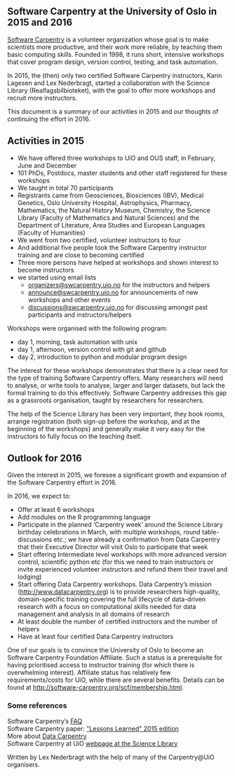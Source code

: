 Software Carpentry at the University of Oslo in 2015 and 2016
-------------------------------------------------------------

[Software Carpentry](http://software-carpentry.org) is a volunteer organization whose goal is to make scientists more productive, and their work more reliable, by teaching them basic computing skills. Founded in 1998, it runs short, intensive workshops that cover program design, version control, testing, and task automation.

In 2015, the (then) only two certified Software Carpentry instructors, Karin Lagesen and Lex Nederbragt, started a collaboration with the Science Library (Realfagsbilbioteket), with the goal to offer more workshops and recruit more instructors.

This document is a summary of our activities in 2015 and our thoughts of continuing the effort in 2016.


## Activities in 2015

* We have offered three workshops to UiO and OUS staff, in February, June and December
* 101 PhDs, Postdocs, master students and other staff registered for these workshops
* We taught in total 70 participants
* Registrants came from Geosciences, Biosciences (IBV), Medical Genetics, Oslo University Hospital, Astrophysics, Pharmacy, Mathematics, the Natural History Museum, Chemistry, the Science Library (Faculty of Mathematics and Natural Sciences) and the Department of Literature, Area Studies and European Languages (Faculty of Humanities)
* We went from two certified, volunteer instructors to four
* And additional five people took the Software Carpentry instructor training and are close to becoming certified
* Three more persons have helped at workshops and shown interest to become instructors
* we started using email lists
  * organizers@swcarpentry.uio.no for the instructors and helpers
  * announce@swcarpentry.uio.no for announcements of new workshops and other events
  * discussions@swcarpentry.uio.no for discussing amongst past participants and instructors/helpers

Workshops were organised with the following program:

* day 1, morning, task automation with unix
* day 1, afternoon, version control with git and github
* day 2, introduction to python and modular program design


The interest for these workshops demonstrates that there is a clear need for the type of training Software Carpentry offers. Many researchers will need to analyse, or write tools to analyse, larger and larger datasets, but lack the formal training to do this effectively. Software Carpentry addresses this gap as a grassroots organisation, taught by researchers for researchers.

The help of the Science Library has been very important, they book rooms, arrange registration (both sign-up before the workshop, and at the beginning of the workshops) and generally make it very easy for the instructors to fully focus on the teaching itself.


## Outlook for 2016
Given the interest in 2015, we foresee a significant growth and expansion of the Software Carpentry effort in 2016.


In 2016, we expect to:

* Offer at least 6 workshops
* Add modules on the R programming language
* Participate in the planned ‘Carpentry week’ around the Science Library birthday celebrations in March, with multiple workshops, round table-discussions etc.; we have already a confirmation from Data Carpentry that their Executive Director will visit Oslo to participate that week
* Start offering Intermediate level workshops with more advanced version control, scientific python etc (for this we need to train instructors or invite experienced volunteer instructors and refund them their travel and lodging)
* Start offering Data Carpentry workshops. Data Carpentry’s mission (http://www.datacarpentry.org) is to provide researchers high-quality, domain-specific training covering the full lifecycle of data-driven research with a focus on computational skills needed for data management and analysis in all domains of research
* At least double the number of certified instructors and the number of helpers
* Have at least four certified Data Carpentry instructors

One of our goals is to convince the University of Oslo to become an Software Carpentry Foundation Affiliate. Such a status is a prerequisite for having prioritised access to instructor training (for which there is overwhelming interest). Affiliate status has relatively few requirements/costs for UiO, while there are several benefits. Details can be found at http://software-carpentry.org/scf/membership.html.


### Some references

Software Carpentry’s [FAQ](http://software-carpentry.org/faq.html)  
Software Carpentry paper: ["Lessons Learned" 2015 edition](http://f1000research.com/articles/3-62/v2)  
More about [Data Carpentry](http://www.datacarpentry.org/about/)  
Software Carpentry at UiO [webpage at the Science Library](http://www.ub.uio.no/english/courses/other/software-carpentry/)

Written by Lex Nederbragt with the help of many of the Carpentry@UiO organisers.
